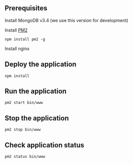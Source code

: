 ## Prerequisites
Install MongoDB v3.4 (we use this version for development)

Install [PM2](http://pm2.keymetrics.io/)

    npm install pm2 -g

Install nginx


## Deploy the application
    npm install

## Run the application
    pm2 start bin/www

## Stop the application
    pm2 stop bin/www

## Check application status
    pm2 status bin/www
